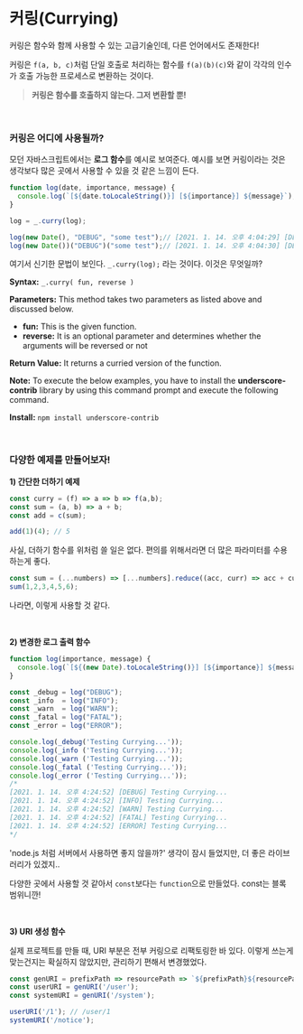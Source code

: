 # 커링(Currying)

커링은 함수와 함께 사용할 수 있는 고급기술인데, 다른 언어에서도 존재한다!

커링은 `f(a, b, c)`처럼 단일 호출로 처리하는 함수를 `f(a)(b)(c)`와 같이 각각의 인수가 호출 가능한 프로세스로 변환하는 것이다.

> **커링은 함수를 호출하지 않는다. 그저 변환할 뿐!**

<br />

### 커링은 어디에 사용될까?

모던 자바스크립트에서는 **로그 함수**를 예시로 보여준다. 예시를 보면 커링이라는 것은 생각보다 많은 곳에서 사용할 수 있을 것 같은 느낌이 든다.

```jsx
function log(date, importance, message) {
  console.log(`[${date.toLocaleString()}] [${importance}] ${message}`);
}

log = _.curry(log);

log(new Date(), "DEBUG", "some test");// [2021. 1. 14. 오후 4:04:29] [DEBUG] some debug
log(new Date())("DEBUG")("some test");// [2021. 1. 14. 오후 4:04:30] [DEBUG] some debug
```

여기서 신기한 문법이 보인다. `_.curry(log);` 라는 것이다. 이것은 무엇일까?

**Syntax:** `_.curry( fun, reverse )`

**Parameters:** This method takes two parameters as listed above and discussed below.

- **fun:** This is the given function.
- **reverse:** It is an optional parameter and determines whether the arguments will be reversed or not

**Return Value:** It returns a curried version of the function.

**Note:** To execute the below examples, you have to install the **underscore-contrib** library by using this command prompt and execute the following command.

**Install:** `npm install underscore-contrib`

<br />

### 다양한 예제를 만들어보자!

**1) 간단한 더하기 예제**

```jsx
const curry = (f) => a => b => f(a,b);
const sum = (a, b) => a + b;
const add = c(sum);

add(1)(4); // 5
```

사실, 더하기 함수를 위처럼 쓸 일은 없다. 편의를 위해서라면 더 많은 파라미터를 수용하는게 좋다.

```jsx
const sum = (...numbers) => [...numbers].reduce((acc, curr) => acc + curr);
sum(1,2,3,4,5,6);
```

나라면, 이렇게 사용할 것 같다.

<br />

**2) 변경한 로그 출력 함수**

```jsx
function log(importance, message) {
  console.log(`[${(new Date).toLocaleString()}] [${importance}] ${message}`);
}

const _debug = log("DEBUG");
const _info  = log("INFO");
const _warn  = log("WARN");
const _fatal = log("FATAL");
const _error = log("ERROR");

console.log(_debug('Testing Currying...'));
console.log(_info ('Testing Currying...'));
console.log(_warn ('Testing Currying...'));
console.log(_fatal ('Testing Currying...'));
console.log(_error ('Testing Currying...'));
/*
[2021. 1. 14. 오후 4:24:52] [DEBUG] Testing Currying...
[2021. 1. 14. 오후 4:24:52] [INFO] Testing Currying...
[2021. 1. 14. 오후 4:24:52] [WARN] Testing Currying...
[2021. 1. 14. 오후 4:24:52] [FATAL] Testing Currying...
[2021. 1. 14. 오후 4:24:52] [ERROR] Testing Currying...
*/
```

'node.js 처럼 서버에서 사용하면 좋지 않을까?' 생각이 잠시 들었지만, 더 좋은 라이브러리가 있겠지..

다양한 곳에서 사용할 것 같아서 `const`보다는 `function`으로 만들었다. const는 블록 범위니깐!

<br />

**3) URI 생성 함수**

실제 프로젝트를 만들 때, URI 부분은 전부 커링으로 리팩토링한 바 있다. 이렇게 쓰는게 맞는건지는 확실하지 않았지만, 관리하기 편해서 변경했었다.

```jsx
const genURI = prefixPath => resourcePath => `${prefixPath}${resourcePath}`;
const userURI = genURI('/user');
const systemURI = genURI('/system');

userURI('/1'); // /user/1
systemURI('/notice');
```

<br />